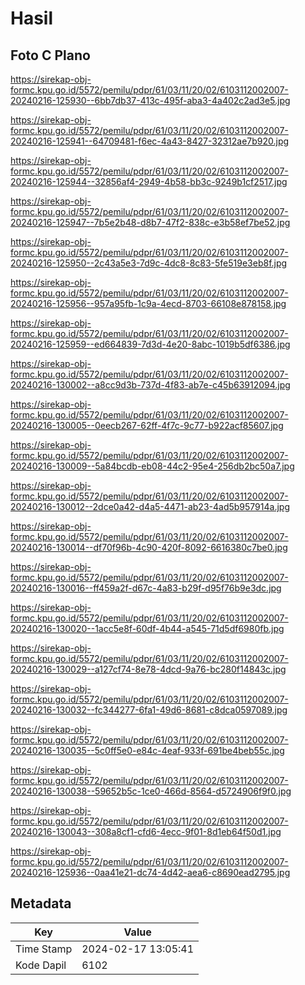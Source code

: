 # Hasil

## Foto C Plano

https://sirekap-obj-formc.kpu.go.id/5572/pemilu/pdpr/61/03/11/20/02/6103112002007-20240216-125930--6bb7db37-413c-495f-aba3-4a402c2ad3e5.jpg

https://sirekap-obj-formc.kpu.go.id/5572/pemilu/pdpr/61/03/11/20/02/6103112002007-20240216-125941--64709481-f6ec-4a43-8427-32312ae7b920.jpg

https://sirekap-obj-formc.kpu.go.id/5572/pemilu/pdpr/61/03/11/20/02/6103112002007-20240216-125944--32856af4-2949-4b58-bb3c-9249b1cf2517.jpg

https://sirekap-obj-formc.kpu.go.id/5572/pemilu/pdpr/61/03/11/20/02/6103112002007-20240216-125947--7b5e2b48-d8b7-47f2-838c-e3b58ef7be52.jpg

https://sirekap-obj-formc.kpu.go.id/5572/pemilu/pdpr/61/03/11/20/02/6103112002007-20240216-125950--2c43a5e3-7d9c-4dc8-8c83-5fe519e3eb8f.jpg

https://sirekap-obj-formc.kpu.go.id/5572/pemilu/pdpr/61/03/11/20/02/6103112002007-20240216-125956--957a95fb-1c9a-4ecd-8703-66108e878158.jpg

https://sirekap-obj-formc.kpu.go.id/5572/pemilu/pdpr/61/03/11/20/02/6103112002007-20240216-125959--ed664839-7d3d-4e20-8abc-1019b5df6386.jpg

https://sirekap-obj-formc.kpu.go.id/5572/pemilu/pdpr/61/03/11/20/02/6103112002007-20240216-130002--a8cc9d3b-737d-4f83-ab7e-c45b63912094.jpg

https://sirekap-obj-formc.kpu.go.id/5572/pemilu/pdpr/61/03/11/20/02/6103112002007-20240216-130005--0eecb267-62ff-4f7c-9c77-b922acf85607.jpg

https://sirekap-obj-formc.kpu.go.id/5572/pemilu/pdpr/61/03/11/20/02/6103112002007-20240216-130009--5a84bcdb-eb08-44c2-95e4-256db2bc50a7.jpg

https://sirekap-obj-formc.kpu.go.id/5572/pemilu/pdpr/61/03/11/20/02/6103112002007-20240216-130012--2dce0a42-d4a5-4471-ab23-4ad5b957914a.jpg

https://sirekap-obj-formc.kpu.go.id/5572/pemilu/pdpr/61/03/11/20/02/6103112002007-20240216-130014--df70f96b-4c90-420f-8092-6616380c7be0.jpg

https://sirekap-obj-formc.kpu.go.id/5572/pemilu/pdpr/61/03/11/20/02/6103112002007-20240216-130016--ff459a2f-d67c-4a83-b29f-d95f76b9e3dc.jpg

https://sirekap-obj-formc.kpu.go.id/5572/pemilu/pdpr/61/03/11/20/02/6103112002007-20240216-130020--1acc5e8f-60df-4b44-a545-71d5df6980fb.jpg

https://sirekap-obj-formc.kpu.go.id/5572/pemilu/pdpr/61/03/11/20/02/6103112002007-20240216-130029--a127cf74-8e78-4dcd-9a76-bc280f14843c.jpg

https://sirekap-obj-formc.kpu.go.id/5572/pemilu/pdpr/61/03/11/20/02/6103112002007-20240216-130032--fc344277-6fa1-49d6-8681-c8dca0597089.jpg

https://sirekap-obj-formc.kpu.go.id/5572/pemilu/pdpr/61/03/11/20/02/6103112002007-20240216-130035--5c0ff5e0-e84c-4eaf-933f-691be4beb55c.jpg

https://sirekap-obj-formc.kpu.go.id/5572/pemilu/pdpr/61/03/11/20/02/6103112002007-20240216-130038--59652b5c-1ce0-466d-8564-d5724906f9f0.jpg

https://sirekap-obj-formc.kpu.go.id/5572/pemilu/pdpr/61/03/11/20/02/6103112002007-20240216-130043--308a8cf1-cfd6-4ecc-9f01-8d1eb64f50d1.jpg

https://sirekap-obj-formc.kpu.go.id/5572/pemilu/pdpr/61/03/11/20/02/6103112002007-20240216-125936--0aa41e21-dc74-4d42-aea6-c8690ead2795.jpg


## Metadata

| Key        | Value               |
| ---------- | ------------------- |
| Time Stamp | 2024-02-17 13:05:41 |
| Kode Dapil | 6102                |



